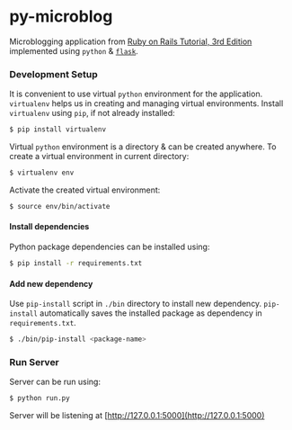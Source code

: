 # py-microblog
Microblogging application from
[Ruby on Rails Tutorial, 3rd Edition](http://3rd-edition.railstutorial.org/)
implemented using `python` & [`flask`](http://flask.pocoo.org/).

### Development Setup
It is convenient to use virtual `python` environment for the application. `virtualenv` helps us in creating and managing virtual environments. Install `virtualenv` using `pip`, if not already installed:
```bash
$ pip install virtualenv
```

Virtual `python` environment is a directory & can be created anywhere. To create a virtual environment in current directory:
```bash
$ virtualenv env
```

Activate the created virtual environment:
```bash
$ source env/bin/activate
```

#### Install dependencies
Python package dependencies can be installed using:
```bash
$ pip install -r requirements.txt
```

#### Add new dependency
Use `pip-install` script in `./bin` directory to install new dependency. `pip-install` automatically saves the installed package as dependency in `requirements.txt`.
```bash
$ ./bin/pip-install <package-name>
```

### Run Server
Server can be run using:
```bash
$ python run.py
```

Server will be listening at [http://127.0.0.1:5000](http://127.0.0.1:5000)
